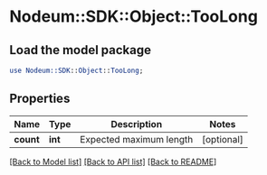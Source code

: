 # Nodeum::SDK::Object::TooLong

## Load the model package
```perl
use Nodeum::SDK::Object::TooLong;
```

## Properties
Name | Type | Description | Notes
------------ | ------------- | ------------- | -------------
**count** | **int** | Expected maximum length | [optional] 

[[Back to Model list]](../README.md#documentation-for-models) [[Back to API list]](../README.md#documentation-for-api-endpoints) [[Back to README]](../README.md)


